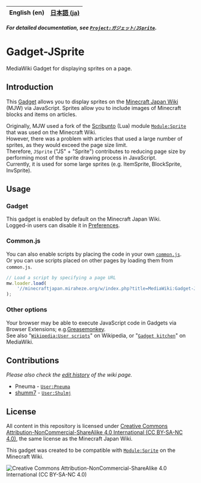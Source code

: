 <table>
	<thead>
    	<tr>
      		<th style="text-align:center">English (en)</th>
      		<th style="text-align:center"><a href="README.ja.md">日本語 (ja)</a></th>
    	</tr>
  	</thead>
</table>

**_For detailed documentation, see [`Project:ガジェット/JSprite`](https://minecraftjapan.miraheze.org/wiki/Project:ガジェット/JSprite)._**

# Gadget-JSprite

MediaWiki Gadget for displaying sprites on a page.

## Introduction

This [Gadget](https://www.mediawiki.org/wiki/Extension:Gadgets) allows you to display sprites on the [Minecraft Japan Wiki](https://minecraftjapan.miraheze.org/wiki/Minecraft_Japan_Wiki) (MJW) via JavaScript. Sprites allow you to include images of Minecraft blocks and items on articles.

Originally, MJW used a fork of the [Scribunto](https://www.mediawiki.org/wiki/Extension:Scribunto) (Lua) module [`Module:Sprite`](https://minecraft.wiki/w/Module:Sprite) that was used on the Minecraft Wiki.  
However, there was a problem with articles that used a large number of sprites, as they would exceed the page size limit.  
Therefore, `JSprite` ("JS" + "Sprite") contributes to reducing page size by performing most of the sprite drawing process in JavaScript.  
Currently, it is used for some large sprites (e.g. ItemSprite, BlockSprite, InvSprite).

## Usage

### Gadget

This gadget is enabled by default on the Minecraft Japan Wiki.  
Logged-in users can disable it in [Preferences](https://minecraftjapan.miraheze.org/wiki/Special:Preferences#mw-prefsection-gadgets).

### Common.js

You can also enable scripts by placing the code in your own [`common.js`](https://minecraftjapan.miraheze.org/wiki/Special:MyPage/common.js).  
Or you can use scripts placed on other pages by loading them from `common.js`.

```js
// Load a script by specifying a page URL
mw.loader.load(
    '//minecraftjapan.miraheze.org/w/index.php?title=MediaWiki:Gadget-JSprite.js&action=raw&ctype=text/javascript'
);
```

### Other options

Your browser may be able to execute JavaScript code in Gadgets via Browser Extensions; e.g.[Greasemonkey](https://github.com/greasemonkey/greasemonkey).  
See also "[`Wikipedia:User scripts`](https://en.wikipedia.org/wiki/Wikipedia:User_scripts)" on Wikipedia, or "[`Gadget kitchen`](https://www.mediawiki.org/wiki/Gadget_kitchen)" on MediaWiki.

## Contributions

_Please also check the [edit history](https://minecraftjapan.miraheze.org/wiki/MediaWiki:Gadget-JSprite.js?action=history) of the wiki page._

-   Pneuma - [`User:Pneuma`](https://minecraftjapan.miraheze.org/wiki/User:Pneuma)
-   [shumm7](https://github.com/shumm7) - [`User:Shulmj`](https://minecraftjapan.miraheze.org/wiki/User:Shulmj)

## License

All content in this repository is licensed under [Creative Commons Attribution-NonCommercial-ShareAlike 4.0 International (CC BY-SA-NC 4.0)](https://creativecommons.org/licenses/by-nc-sa/4.0/deed.en), the same license as the Minecraft Japan Wiki.

This gadget was created to be compatible with [`Module:Sprite`](https://minecraft.wiki/w/Module:Sprite) on the Minecraft Wiki.

![Creative Commons Attribution-NonCommercial-ShareAlike 4.0 International (CC BY-SA-NC 4.0)](https://mirrors.creativecommons.org/presskit/buttons/88x31/svg/by-nc-sa.eu.svg 'CC BY-SA-NC 4.0')
